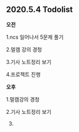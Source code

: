## 2020.5.4 Todolist

**오전**

1.ncs 일어나서 5문제 풀기

2.멀캠 강의 경청

3.기사 노트정리 보기

4.프로젝트 진행

**오후**

1.멀캠강의 경청

2.기사 노트정리 보기

3.